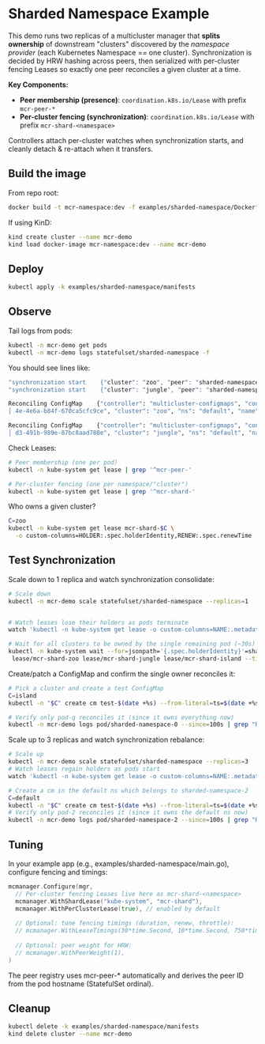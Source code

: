 # Sharded Namespace Example

This demo runs two replicas of a multicluster manager that **splits ownership** of downstream "clusters" discovered by the *namespace provider* (each Kubernetes Namespace == one cluster). Synchronization is decided by HRW hashing across peers, then serialized with per-cluster fencing Leases so exactly one peer reconciles a given cluster at a time.

**Key Components:**
- **Peer membership (presence)**: `coordination.k8s.io/Lease` with prefix `mcr-peer-*`
- **Per-cluster fencing (synchronization)**: `coordination.k8s.io/Lease` with prefix `mcr-shard-<namespace>`

Controllers attach per-cluster watches when synchronization starts, and cleanly detach & re-attach when it transfers.

## Build the image

From repo root:

```bash
docker build -t mcr-namespace:dev -f examples/sharded-namespace/Dockerfile .
```

If using KinD:
```bash
kind create cluster --name mcr-demo
kind load docker-image mcr-namespace:dev --name mcr-demo
```

## Deploy

```bash
kubectl apply -k examples/sharded-namespace/manifests
```

## Observe

Tail logs from pods:

```bash
kubectl -n mcr-demo get pods
kubectl -n mcr-demo logs statefulset/sharded-namespace -f
```

You should see lines like:
```bash
"synchronization start    {"cluster": "zoo", "peer": "sharded-namespace-0"}"
"synchronization start    {"cluster": "jungle", "peer": "sharded-namespace-1"}"

Reconciling ConfigMap    {"controller": "multicluster-configmaps", "controllerGroup": "", "controllerKind": "ConfigMap", "reconcileID": "4f1116b3-b5 │
│ 4e-4e6a-b84f-670ca5cfc9ce", "cluster": "zoo", "ns": "default", "name": "elephant"}  

Reconciling ConfigMap    {"controller": "multicluster-configmaps", "controllerGroup": "", "controllerKind": "ConfigMap", "reconcileID": "688b8467-f5 │
│ d3-491b-989e-87bc8aad780e", "cluster": "jungle", "ns": "default", "name": "monkey"} 
```

Check Leases:
```bash
# Peer membership (one per pod)
kubectl -n kube-system get lease | grep '^mcr-peer-'

# Per-cluster fencing (one per namespace/"cluster")
kubectl -n kube-system get lease | grep '^mcr-shard-'
```

Who owns a given cluster?
```bash
C=zoo
kubectl -n kube-system get lease mcr-shard-$C \
  -o custom-columns=HOLDER:.spec.holderIdentity,RENEW:.spec.renewTime
```


## Test Synchronization

Scale down to 1 replica and watch synchronization consolidate:
```bash
# Scale down
kubectl -n mcr-demo scale statefulset/sharded-namespace --replicas=1


# Watch leases lose their holders as pods terminate
watch 'kubectl -n kube-system get lease -o custom-columns=NAME:.metadata.name,HOLDER:.spec.holderIdentity | grep "^mcr-shard-"'

# Wait for all clusters to be owned by the single remaining pod (~30s)
kubectl -n kube-system wait --for=jsonpath='{.spec.holderIdentity}'=sharded-namespace-0 \
 lease/mcr-shard-zoo lease/mcr-shard-jungle lease/mcr-shard-island --timeout=60s

```
Create/patch a ConfigMap and confirm the single owner reconciles it:
```bash
# Pick a cluster and create a test ConfigMap
C=island
kubectl -n "$C" create cm test-$(date +%s) --from-literal=ts=$(date +%s) --dry-run=client -oyaml | kubectl apply -f -

# Verify only pod-q reconciles it (since it owns everything now)
kubectl -n mcr-demo logs pod/sharded-namespace-0 --since=100s | grep "Reconciling ConfigMap.*$C"
```

Scale up to 3 replicas and watch synchronization rebalance:
```bash
# Scale up
kubectl -n mcr-demo scale statefulset/sharded-namespace --replicas=3
# Watch leases regain holders as pods start
watch 'kubectl -n kube-system get lease -o custom-columns=NAME:.metadata.name,HOLDER:.spec.holderIdentity | grep "^mcr-shard-"'

# Create a cm in the default ns which belongs to sharded-namespace-2
C=default
kubectl -n "$C" create cm test-$(date +%s) --from-literal=ts=$(date +%s) --dry-run=client -oyaml | kubectl apply -f -
# Verify only pod-2 reconciles it (since it owns the default ns now)
kubectl -n mcr-demo logs pod/sharded-namespace-2 --since=100s | grep "Reconciling ConfigMap.*$C"
```

## Tuning
In your example app (e.g., examples/sharded-namespace/main.go), configure fencing and timings:

```go
mcmanager.Configure(mgr,
  // Per-cluster fencing Leases live here as mcr-shard-<namespace>
  mcmanager.WithShardLease("kube-system", "mcr-shard"),
  mcmanager.WithPerClusterLease(true), // enabled by default
  
  // Optional: tune fencing timings (duration, renew, throttle):
  // mcmanager.WithLeaseTimings(30*time.Second, 10*time.Second, 750*time.Millisecond),
  
  // Optional: peer weight for HRW:
  // mcmanager.WithPeerWeight(1),
)
```

The peer registry uses mcr-peer-* automatically and derives the peer ID from the pod hostname (StatefulSet ordinal).

## Cleanup

```bash
kubectl delete -k examples/sharded-namespace/manifests
kind delete cluster --name mcr-demo

```